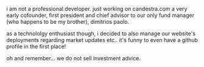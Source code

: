 i am not a professional developer. just working on candestra.com a very early cofounder, first president and chief advisor to our only fund manager (who happens to be my brother), dimitrios paolo. 

as a technololgy enthusiast though, i decided to also manage our website's deployments regarding market updates etc.. it's funny to even have a github profile in the first place!

oh and remember... we do not sell investment advice. 

